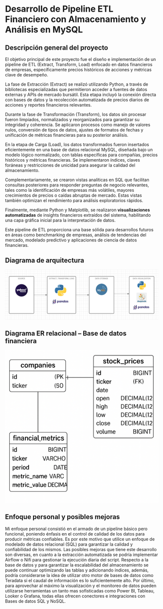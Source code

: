 # Desarrollo de Pipeline ETL Financiero con Almacenamiento y Análisis en MySQL

## Descripción general del proyecto

El objetivo principal de este proyecto fue el diseño e implementación de un pipeline de ETL (Extract, Transform, Load) enfocado en datos financieros de empresas, específicamente precios históricos de acciones y métricas clave de desempeño.

La fase de Extracción (Extract) se realizó utilizando Python, a través de bibliotecas especializadas que permitieron acceder a fuentes de datos externas y APIs de mercado bursátil. Esta etapa incluyó la conexión directa con bases de datos y la recolección automatizada de precios diarios de acciones y reportes financieros relevantes.

Durante la fase de Transformación (Transform), los datos sin procesar fueron limpiados, normalizados y reorganizados para garantizar su integridad y coherencia. Se aplicaron procesos como manejo de valores nulos, conversión de tipos de datos, ajustes de formatos de fechas y unificación de métricas financieras para su posterior análisis.

En la etapa de Carga (Load), los datos transformados fueron insertados eficientemente en una base de datos relacional MySQL, diseñada bajo un modelo lógico normalizado, con tablas específicas para compañías, precios históricos y métricas financieras. Se implementaron índices, claves foráneas y restricciones de unicidad para asegurar la calidad del almacenamiento.

Complementariamente, se crearon vistas analíticas en SQL que facilitan consultas posteriores para responder preguntas de negocio relevantes, tales como la identificación de empresas más volátiles, mayores crecimientos de precios o caídas abruptas de mercado. Estas vistas también optimizan el rendimiento para análisis exploratorios rápidos.

Finalmente, mediante Python y Matplotlib, se realizaron **visualizaciones automatizadas** de insights financieros extraídos del sistema, habilitando una capa gráfica inicial para la interpretación de datos.

Este pipeline de ETL proporciona una base sólida para desarrollos futuros en áreas como benchmarking de empresas, análisis de tendencias del mercado, modelado predictivo y aplicaciones de ciencia de datos financieras.

## Diagrama de arquitectura

![Diagrama](./images/diagrama_arquitectura.jpg)

## Diagrama ER relacional – Base de datos financiera

![Diagrama_ER](./images/diagrama_ER.png)

## Enfoque personal y posibles mejoras

Mi enfoque personal consistió en el armado de un pipeline básico pero funcional, poniendo énfasis en el control de calidad de los datos para producir métricas confiables. Es por este motivo que utilice un enfoque de modelado de datos relacional (SQL) para garantizar la calidad y confiabilidad de los mismos.
Las posibles mejoras que tiene este desarrollo son diversas, en cuanto a la extracción automatizada se podría implementar Airflow o Nifi para gestionar la ejecución diaria del script. Respecto a la base de datos y para garantizar la escalabilidad del almacenamiento se puede continuar optimizando las tablas y adicionando índices, además, podría considerarse la idea de utilizar otro motor de bases de datos como Teradata si el caudal de información es lo suficientemente alto.
Por último, para aprovechar al máximo la visualización y el monitoreo de datos pueden utilizarse herramientas un tanto mas sofisticadas como Power BI, Tableau, Looker o Grafana, todas ellas ofrecen conectores e integraciones con Bases de datos SQL y NoSQL.

